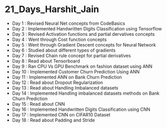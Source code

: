 # 21_Days_Harshit_Jain
* Day 1 : Revised Neural Net concepts from CodeBasics 
* Day 2 : Implemented Handwritten Digits Classification using Tensorflow
* Day 3 : Revised Activation functions and partial dervatives concepts
* Day 4 : Went through Cost function concepts
* Day 5 : Went through Gradient Descent concepts for Neural Network
* Day 6 : Studied about different types of gradients 
* Day 7 : Revised Chain rule concept for partial derivatives
* Day 8 : Read about Tensorboard 
* Day 9 : Ran CPU Vs GPU Benchmark on fashion dataset using ANN
* Day 10 : Implemented Customer Churn Prediction Using ANN
* Day 11 : Implemented ANN on Bank Churn Prediction
* Day 12 : Read about Dropout Regularization
* Day 13 : Read about Handling Imbalanced datasets
* Day 14 : Implemented Handling imbalanced datasets methods on Bank Churn Prediction
* Day 15 : Read about CNN 
* Day 16 : Implemented Handwritten Digits Classification using CNN
* Day 17 : Implemented CNN on CIFAR10 Dataset
* Day 18 : Read about Padding and Stride
